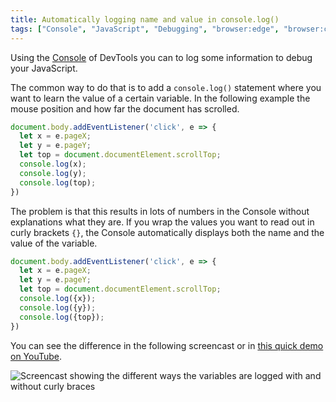 ```yaml
---
title: Automatically logging name and value in console.log()
tags: ["Console", "JavaScript", "Debugging", "browser:edge", "browser:chrome", "browser:firefox","browser:safari"]
---
```

Using the [Console](https://docs.microsoft.com/microsoft-edge/devtools-guide-chromium/console/) of DevTools you can to log some information to debug your JavaScript.

The common way to do that is to add a `console.log()` statement where you want to learn the value of a certain variable. In the following example the mouse position and how far the document has scrolled.

```javascript
document.body.addEventListener('click', e => {
  let x = e.pageX;
  let y = e.pageY;
  let top = document.documentElement.scrollTop;
  console.log(x);  
  console.log(y);  
  console.log(top);  
})
```

The problem is that this results in lots of numbers in the Console without explanations what they are. If you wrap the values you want to read out in curly brackets `{}`, the Console automatically displays both the name and the value of the variable.

```javascript
document.body.addEventListener('click', e => {
  let x = e.pageX;
  let y = e.pageY;
  let top = document.documentElement.scrollTop;
  console.log({x});  
  console.log({y});  
  console.log({top});  
})
```

You can see the difference in the following screencast or in [this quick demo on YouTube](https://www.youtube.com/watch?v=xTnqsA5vZX4).

![Screencast showing the different ways the variables are logged with and without curly braces](/assets/img/automatically-log-name-and-value.gif)